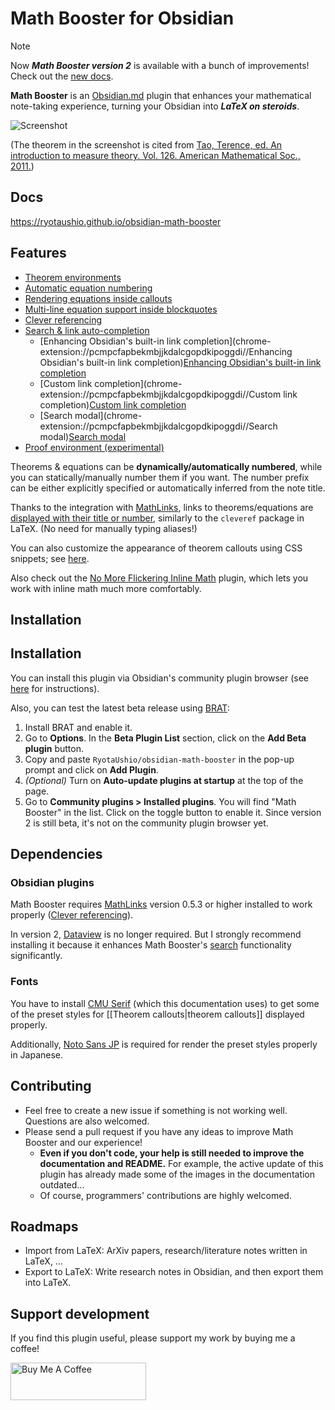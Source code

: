 # Math Booster for Obsidian

> [!note]
> Now ***Math Booster version 2*** is available with a bunch of improvements! Check out the [new docs](https://ryotaushio.github.io/obsidian-math-booster).

**Math Booster** is an [Obsidian.md](https://obsidian.md/) plugin that enhances your mathematical note-taking experience, turning your Obsidian into ***LaTeX on steroids***.

![Screenshot](https://raw.githubusercontent.com/RyotaUshio/obsidian-math-booster/1c7b106fcfbddccdcda8451de1c21a094994b686/docs/fig/screenshot.png)

(The theorem in the screenshot is cited from [Tao, Terence, ed. An introduction to measure theory. Vol. 126. American Mathematical Soc., 2011.](https://terrytao.files.wordpress.com/2012/12/gsm-126-tao5-measure-book.pdf))

## Docs

https://ryotaushio.github.io/obsidian-math-booster

## Features

- [Theorem environments](https://ryotaushio.github.io/obsidian-math-booster/theorem-callouts/theorem-callouts.html)
- [Automatic equation numbering](https://ryotaushio.github.io/obsidian-math-booster/equations.html)
- [Rendering equations inside callouts](https://ryotaushio.github.io/obsidian-math-booster/extending-obsidian's-math-rendering-functionalities/rendering-equations-inside-callouts.html)
- [Multi-line equation support inside blockquotes](https://ryotaushio.github.io/obsidian-math-booster/extending-obsidian's-math-rendering-functionalities/multi-line-equation-support-inside-blockquotes.html)
- [Clever referencing](https://ryotaushio.github.io/obsidian-math-booster/clever-referencing.html)
- [Search & link auto-completion](chrome-extension://pcmpcfapbekmbjjkdalcgopdkipoggdi//search-&-link-auto-completion/search-&-link-auto-completion.html)
  - [Enhancing Obsidian's built-in link completion](chrome-extension://pcmpcfapbekmbjjkdalcgopdkipoggdi//Enhancing Obsidian's built-in link completion)[Enhancing Obsidian's built-in link completion](chrome-extension://pcmpcfapbekmbjjkdalcgopdkipoggdi//search-&-link-auto-completion/enhancing-obsidian's-built-in-link-completion.html)
  - [Custom link completion](chrome-extension://pcmpcfapbekmbjjkdalcgopdkipoggdi//Custom link completion)[Custom link completion](chrome-extension://pcmpcfapbekmbjjkdalcgopdkipoggdi//search-&-link-auto-completion/custom-link-completion.html)
  - [Search modal](chrome-extension://pcmpcfapbekmbjjkdalcgopdkipoggdi//Search modal)[Search modal](chrome-extension://pcmpcfapbekmbjjkdalcgopdkipoggdi//search-&-link-auto-completion/search-modal.html)
- [Proof environment (experimental)](https://ryotaushio.github.io/obsidian-math-booster/proof-environment.html)

Theorems & equations can be **dynamically/automatically numbered**, while you can statically/manually number them if you want.
The number prefix can be either explicitly specified or automatically inferred from the note title.

Thanks to the integration with [MathLinks](https://github.com/zhaoshenzhai/obsidian-mathlinks), links to theorems/equations are [displayed with their title or number](https://ryotaushio.github.io/obsidian-math-booster//cleveref), similarly to the `cleveref` package in LaTeX. (No need for manually typing aliases!)

You can also customize the appearance of theorem callouts using CSS snippets; see [here](https://ryotaushio.github.io/obsidian-math-booster/theorem-callouts/styling.html).

Also check out the [No More Flickering Inline Math](https://github.com/RyotaUshio/obsidian-inline-math) plugin, which lets you work with inline math much more comfortably.

## Installation

## Installation

You can install this plugin via Obsidian's community plugin browser (see [here](https://help.obsidian.md/Extending+Obsidian/Community+plugins#Install+a+community+plugin) for instructions).

Also, you can test the latest beta release using [BRAT](https://github.com/TfTHacker/obsidian42-brat):

1.  Install BRAT and enable it.
2.  Go to **Options**. In the **Beta Plugin List** section, click on the **Add Beta plugin** button.
3.  Copy and paste `RyotaUshio/obsidian-math-booster` in the pop-up prompt and click on **Add Plugin**.
4.  _(Optional)_ Turn on **Auto-update plugins at startup** at the top of the page.
5.  Go to **Community plugins > Installed plugins**. You will find "Math Booster" in the list. Click on the toggle button to enable it.
Since version 2 is still beta, it's not on the community plugin browser yet.

## Dependencies

### Obsidian plugins

Math Booster requires [MathLinks](https://github.com/zhaoshenzhai/obsidian-mathlinks) version 0.5.3 or higher installed to work properly ([Clever referencing](https://ryotaushio.github.io/obsidian-math-booster/clever-referencing.html)).

In version 2, [Dataview](https://github.com/blacksmithgu/obsidian-dataview) is no longer required. But I strongly recommend installing it because it enhances Math Booster's [search](https://ryotaushio.github.io/obsidian-math-booster/search-&-link-auto-completion/search-modal.html) functionality significantly.

### Fonts

You have to install [CMU Serif](https://www.cufonfonts.com/font/cmu-serif) (which this documentation uses) to get some of the preset styles for [[Theorem callouts|theorem callouts]] displayed properly.

Additionally, [Noto Sans JP](https://fonts.google.com/noto/specimen/Noto+Sans+JP) is required for render the preset styles properly in Japanese.

## Contributing

- Feel free to create a new issue if something is not working well. Questions are also welcomed.
- Please send a pull request if you have any ideas to improve Math Booster and our experience!
  - **Even if you don't code, your help is still needed to improve the documentation and README.** For example, the active update of this plugin has already made some of the images in the documentation outdated...
  - Of course, programmers' contributions are highly welcomed.

## Roadmaps

- Import from LaTeX: ArXiv papers, research/literature notes written in LaTeX, ...
- Export to LaTeX: Write research notes in Obsidian, and then export them into LaTeX.

## Support development

If you find this plugin useful, please support my work by buying me a coffee!

<a href="https://www.buymeacoffee.com/ryotaushio" target="_blank"><img src="https://cdn.buymeacoffee.com/buttons/v2/default-yellow.png" alt="Buy Me A Coffee" style="height: 60px !important;width: 217px !important;" ></a>
